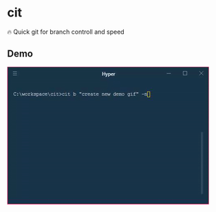 # cit
🔥  Quick git for branch controll and speed 
<br>

## Demo
<img src="https://github.com/sanderhelleso/cit/blob/master/preview/preview.gif" />
